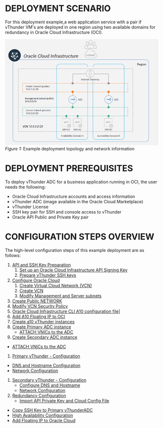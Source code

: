 
# DEPLOYMENT SCENARIO
For this deployment example,a web application service with a pair if vThunder VM's are deployed in one region using two available domains for redundancy in Oracle Cloud Infrastructure (OCI).

![Deployment Scenario](./images/Deployment_Senario.png)
_Figure 1:_ Example deployment topology and network information

# DEPLOYMENT PREREQUISITES
To deploy vThunder ADC for a business application running in OCI, the user needs the following:
* Oracle Cloud Infrastructure accounts and access information
* vThunder ADC (image available in the Oracle Cloud Marketplace)
* vThunder License
* SSH key pair for SSH and console access to vThunder
* Oracle API Public and Private Key pair

# CONFIGURATION STEPS OVERVIEW
The high-level configuration steps of this example deployment are as follows:
 1. [API and SSH Key Preparation](./ssh_keys.md#sshkey)
      1. [Set up an Oracle Cloud Infrastructure API Signing Key](./ssh_keys.md#ociapikey)
      1. [Prepare vThunder SSH keys](./ssh_keys.md#a10sshkey)
 1. [Configure Oracle Cloud](./oci_config.md#configoci)
    1. [Create Virtual Cloud Network (VCN)](./oci_config#create_vcn)
      1. [Create VCN](./oci_config#createvcn)
      1. [Modify Management and Server subnets](./oci_config.md#modifymgmtsvrnet)
   1. [Create Public NETWORK](./oci_config.md#createpublicnet)
   1. [Modify VCN Security Policy](./oci_config.md#modifysecpol)   
   1. [Oracle Cloud Infrastructure CLI A10 configuration file](./oci_config.md#ociconfigfile)]
   1. [Add A10 Floating IP to OCI](./oci_config.md#ocifloating)
 1. [Create a10 vThunder instances](./deplooy_a10.md#creaatea10instance)
 1. [Create Primary ADC instance](./deplooy_a10.md#priadc)
    - [ATTACH VNICs to the ADC](./deplooy_a10.md#attachprivnic)
 1. [Create Secondary ADC instance](./deplooy_a10.md#secadc)
  - [ATTACH VNICs to the ADC](./deplooy_a10.md#attachsecvnic)
 1. [Primary vThunder - Configuration](./config_a10.md#primary-vthunder-configuration)   
   - [DNS and Hostname Configuration](./config_a10.md#dns-and-hostname-configuration)   
   - [Network Configuration](./config_a10.md#network-configuration)   
 1. [Secondary vThunder - Configuration](./config_a10.md#secondary-vthunder-configuration)   
    - [Configure DNS and Hostname](./config_a10.md#configure-dns-and-hostname)   
    - [Network Configuration](./config_a10.md#network-configuration)   
 1. [Redundancy Configuration](./config_a10.md#redundancy-configuration)   
    - [Import API Private Key and Cloud Config File](./config_a10.md#import-api-private-key-and-cloud-config-file)   
   - [Copy SSH Key to Primary vThunderADC](./config_a10.md#copy-ssh-key-to-primary-vthunderadc)   
   - [High Availability Configuration](./config_a10.md#high-availability-configuration)   
   - [Add Floating IP to Oracle Cloud](#add-floating-ip-to-oracle-cloud)   
